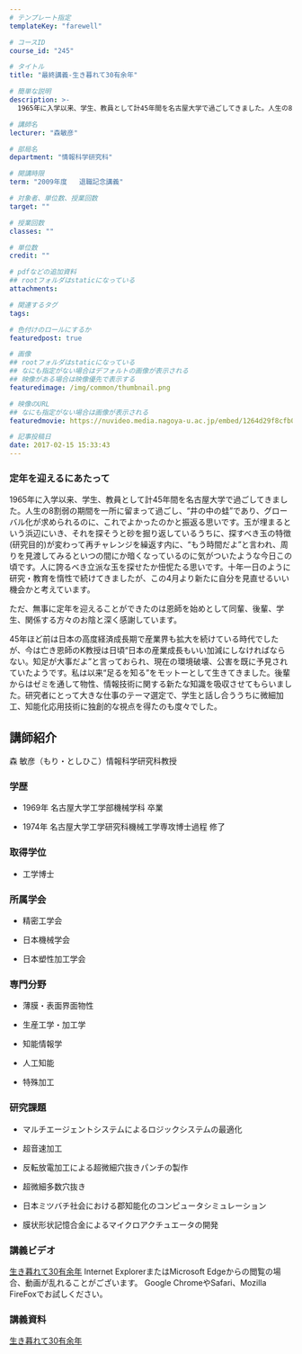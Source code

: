 ```yaml
---
# テンプレート指定
templateKey: "farewell"

# コースID
course_id: "245"

# タイトル
title: "最終講義-生き暮れて30有余年"

# 簡単な説明
description: >-
  1965年に入学以来、学生、教員として計45年間を名古屋大学で過ごしてきました。人生の8割弱の期間を一所に留まって過ごし、“井の中の蛙”であり、グローバル化が求められるのに、これでよかったのか...

# 講師名
lecturer: "森敏彦"

# 部局名
department: "情報科学研究科"

# 開講時限
term: "2009年度	退職記念講義"

# 対象者、単位数、授業回数
target: ""

# 授業回数
classes: ""

# 単位数
credit: ""

# pdfなどの追加資料
## rootフォルダはstaticになっている
attachments: 

# 関連するタグ
tags:

# 色付けのロールにするか
featuredpost: true

# 画像
## rootフォルダはstaticになっている
## なにも指定がない場合はデフォルトの画像が表示される
## 映像がある場合は映像優先で表示する
featuredimage: /img/common/thumbnail.png

# 映像のURL
## なにも指定がない場合は画像が表示される
featuredmovie: https://nuvideo.media.nagoya-u.ac.jp/embed/1264d29f8cfb003437d4ac307214d4d468ada5e3

# 記事投稿日
date: 2017-02-15 15:33:43
---
```


### 定年を迎えるにあたって


1965年に入学以来、学生、教員として計45年間を名古屋大学で過ごしてきました。人生の8割弱の期間を一所に留まって過ごし、“井の中の蛙”であり、グローバル化が求められるのに、これでよかったのかと振返る思いです。玉が埋まるという浜辺にいき、それを探そうと砂を掘り返しているうちに、探すべき玉の特徴(研究目的)が変わって再チャレンジを繰返す内に、“もう時間だよ”と言われ、周りを見渡してみるといつの間にか暗くなっているのに気がついたような今日この頃です。人に誇るべき立派な玉を探せたか忸怩たる思いです。十年一日のように研究・教育を惰性で続けてきましたが、この4月より新たに自分を見直せるいい機会かと考えています。

ただ、無事に定年を迎えることができたのは恩師を始めとして同輩、後輩、学生、関係する方々のお陰と深く感謝しています。

45年ほど前は日本の高度経済成長期で産業界も拡大を続けている時代でしたが、今は亡き恩師のK教授は日頃“日本の産業成長もいい加減にしなければならない。知足が大事だよ”と言っておられ、現在の環境破壊、公害を既に予見されていたようです。私は以来“足るを知る”をモットーとして生きてきました。後輩からはゼミを通して物性、情報技術に関する新たな知識を吸収させてもらいました。研究者にとって大きな仕事のテーマ選定で、学生と話し合ううちに微細加工、知能化応用技術に独創的な視点を得たのも度々でした。


## 講師紹介


森 敏彦（もり・としひこ）情報科学研究科教授


### 学歴



* 1969年 名古屋大学工学部機械学科 卒業

* 1974年 名古屋大学工学研究科機械工学専攻博士過程 修了


### 取得学位



* 工学博士


### 所属学会



* 精密工学会

* 日本機械学会

* 日本塑性加工学会


### 専門分野



* 薄膜・表面界面物性

* 生産工学・加工学

* 知能情報学

* 人工知能

* 特殊加工


### 研究課題



* マルチエージェントシステムによるロジックシステムの最適化

* 超音速加工

* 反転放電加工による超微細穴抜きパンチの製作

* 超微細多数穴抜き

* 日本ミツバチ社会における郡知能化のコンピュータシミュレーション
* 膜状形状記憶合金によるマイクロアクチュエータの開発


### 講義ビデオ


[生き暮れて30有余年](https://nuvideo.media.nagoya-u.ac.jp/embed/23f439fc744238168fa8f9b5fce6794bdb5c73c2)
Internet ExplorerまたはMicrosoft Edgeからの閲覧の場合、動画が乱れることがございます。
Google ChromeやSafari、Mozilla FireFoxでお試しください。


### 講義資料


[生き暮れて30有余年](/files/245/mori_slide.pdf) 
